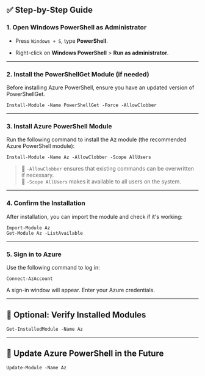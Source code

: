 ## ✅ Step-by-Step Guide

### **1. Open Windows PowerShell as Administrator**

-   Press `Windows + S`, type **PowerShell**.
    
-   Right-click on **Windows PowerShell** > **Run as administrator**.
    

----------

### **2. Install the PowerShellGet Module (if needed)**

Before installing Azure PowerShell, ensure you have an updated version of PowerShellGet.

    Install-Module -Name PowerShellGet -Force -AllowClobber 

----------

### **3. Install Azure PowerShell Module**

Run the following command to install the Az module (the recommended Azure PowerShell module):

    Install-Module -Name Az -AllowClobber -Scope AllUsers 

> 🔹 `-AllowClobber` ensures that existing commands can be overwritten if necessary.  
> 🔹 `-Scope AllUsers` makes it available to all users on the system.

----------

### **4. Confirm the Installation**

After installation, you can import the module and check if it's working:

    Import-Module Az
    Get-Module Az -ListAvailable 

----------

### **5. Sign in to Azure**

Use the following command to log in:

    Connect-AzAccount

A sign-in window will appear. Enter your Azure credentials.

----------

## 🧪 Optional: Verify Installed Modules

    Get-InstalledModule -Name Az 

----------

## 🔄 Update Azure PowerShell in the Future

    Update-Module -Name Az 



